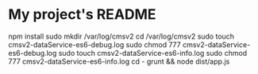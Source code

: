 # My project's README

npm install
sudo mkdir /var/log/cmsv2
cd /var/log/cmsv2
sudo touch cmsv2-dataService-es6-debug.log
sudo chmod 777 cmsv2-dataService-es6-debug.log
sudo touch cmsv2-dataService-es6-info.log
sudo chmod 777 cmsv2-dataService-es6-info.log
cd -
grunt && node dist/app.js